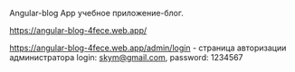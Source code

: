 Angular-blog App учебное приложение-блог.

https://angular-blog-4fece.web.app/

https://angular-blog-4fece.web.app/admin/login - страница авторизации администратора
login: skym@gmail.com, password: 1234567
